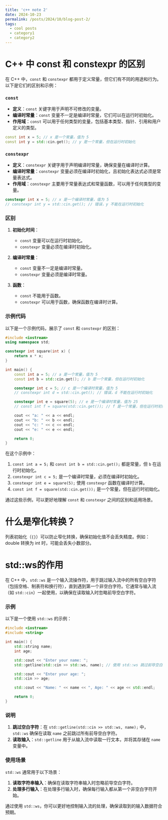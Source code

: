 ```yaml
---
title: 'c++ note 2'
date: 2024-10-23
permalink: /posts/2024/10/blog-post-2/
tags:
  - cool posts
  - category1
  - category2
---
```

# C++ 中 const 和 constexpr 的区别

在 C++ 中，`const` 和 `constexpr` 都用于定义常量，但它们有不同的用途和行为。以下是它们的区别和示例：

### `const`

- **定义**：`const` 关键字用于声明不可修改的变量。
- **编译时常量**：`const` 变量不一定是编译时常量，它们可以在运行时初始化。
- **作用域**：`const` 可以用于任何类型的变量，包括基本类型、指针、引用和用户定义的类型。

```cpp
const int x = 5; // x 是一个常量，值为 5
const int y = std::cin.get(); // y 是一个常量，但在运行时初始化
```

### `constexpr`

- **定义**：`constexpr` 关键字用于声明编译时常量，确保变量在编译时计算。
- **编译时常量**：`constexpr` 变量必须在编译时初始化，且初始化表达式必须是常量表达式。
- **作用域**：`constexpr` 主要用于常量表达式和常量函数，可以用于任何类型的变量。

```cpp
constexpr int x = 5; // x 是一个编译时常量，值为 5
// constexpr int y = std::cin.get(); // 错误，y 不能在运行时初始化
```

### 区别

1. **初始化时间**：
   - `const` 变量可以在运行时初始化。
   - `constexpr` 变量必须在编译时初始化。

2. **编译时常量**：
   - `const` 变量不一定是编译时常量。
   - `constexpr` 变量必须是编译时常量。

3. **函数**：
   - `const` 不能用于函数。
   - `constexpr` 可以用于函数，确保函数在编译时计算。

### 示例代码

以下是一个示例代码，展示了 `const` 和 `constexpr` 的区别：

```cpp
#include <iostream>
using namespace std;

constexpr int square(int x) {
    return x * x;
}

int main() {
    const int a = 5; // a 是一个常量，值为 5
    const int b = std::cin.get(); // b 是一个常量，但在运行时初始化

    constexpr int c = 5; // c 是一个编译时常量，值为 5
    // constexpr int d = std::cin.get(); // 错误，d 不能在运行时初始化

    constexpr int e = square(5); // e 是一个编译时常量，值为 25
    // const int f = square(std::cin.get()); // f 是一个常量，但在运行时初始化

    cout << "a: " << a << endl;
    cout << "b: " << b << endl;
    cout << "c: " << c << endl;
    cout << "e: " << e << endl;

    return 0;
}
```

在这个示例中：

1. `const int a = 5;` 和 `const int b = std::cin.get();` 都是常量，但 `b` 在运行时初始化。
2. `constexpr int c = 5;` 是一个编译时常量，必须在编译时初始化。
3. `constexpr int e = square(5);` 使用 `constexpr` 函数在编译时计算。
4. `const int f = square(std::cin.get());` 是一个常量，但在运行时初始化。

通过这些示例，可以更好地理解 `const` 和 `constexpr` 之间的区别和适用场景。

# 什么是窄化转换？

列表初始化（`{}`）可以防止窄化转换，确保初始化值不会丢失精度。例如：double 转换为 int 时，可能会丢失小数部分。

# std::ws的作用

在 C++ 中，`std::ws` 是一个输入流操作符，用于跳过输入流中的所有空白字符（包括空格、制表符和换行符），直到遇到第一个非空白字符。它通常与输入流（如 `std::cin`）一起使用，以确保在读取输入时忽略前导空白字符。

### 示例

以下是一个使用 `std::ws` 的示例：

```cpp
#include <iostream>
#include <string>

int main() {
    std::string name;
    int age;

    std::cout << "Enter your name: ";
    std::getline(std::cin >> std::ws, name); // 使用 std::ws 跳过前导空白字符

    std::cout << "Enter your age: ";
    std::cin >> age;

    std::cout << "Name: " << name << ", Age: " << age << std::endl;

    return 0;
}
```

### 说明

1. **跳过空白字符**：在 `std::getline(std::cin >> std::ws, name);` 中，`std::ws` 确保在读取 `name` 之前跳过所有前导空白字符。
2. **读取输入**：`std::getline` 用于从输入流中读取一行文本，并将其存储在 `name` 变量中。

### 使用场景

`std::ws` 通常用于以下场景：

1. **读取字符串输入**：确保在读取字符串输入时忽略前导空白字符。
2. **处理多行输入**：在处理多行输入时，确保每行输入都从第一个非空白字符开始。

通过使用 `std::ws`，你可以更好地控制输入流的处理，确保读取到的输入数据符合预期。